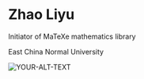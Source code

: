 # Zhao Liyu

Initiator of MaTeXe mathematics library

East China Normal University

<picture>
 <source media="(prefers-color-scheme: dark)" srcset="YOUR-DARKMODE-IMAGE">
 <source media="(prefers-color-scheme: light)" srcset="YOUR-LIGHTMODE-IMAGE">
 <img alt="YOUR-ALT-TEXT" src="https://files.mdnice.com/user/34227/fa2e23c9-5a5f-4de4-aedf-7a49a2c5e2aa.svg">
</picture>

